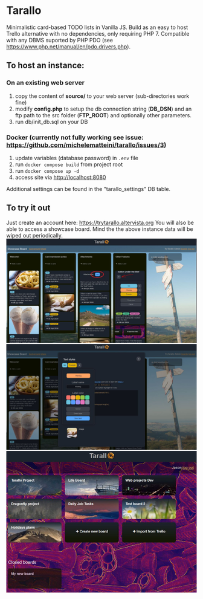 # Tarallo
Minimalistic card-based TODO lists in Vanilla JS.
Build as an easy to host Trello alternative with no dependencies, only requiring PHP 7.
Compatible with any DBMS suported by PHP PDO (see https://www.php.net/manual/en/pdo.drivers.php).

## To host an instance:

### On an existing web server
1. copy the content of **source/** to your web server (sub-directories work fine)
2. modify **config.php** to setup the db connection string (**DB_DSN**) and an ftp path to the src folder  (**FTP_ROOT**) and optionally other parameters.
3. run db/init_db.sql on your DB

### Docker (currently not fully working see issue: https://github.com/michelematteini/tarallo/issues/3)
1. update variables (database password) in `.env` file
2. run `docker compose build` from project root
3. run `docker compose up -d`
4. access site via [http://localhost:8080](http://localhost:8080)

Additional settings can be found in the "tarallo_settings" DB table.

## To try it out
Just create an account here:
https://trytarallo.altervista.org
You will also be able to access a showcase board.
Mind the the above instance data will be wiped out periodically.
![Preview1](screenshots/preview2.JPG)
![Preview2](screenshots/preview3.JPG)
![Preview3](screenshots/preview1.JPG)
